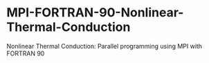 # MPI-FORTRAN-90-Nonlinear-Thermal-Conduction
Nonlinear Thermal Conduction: Parallel programming using MPI with FORTRAN 90
